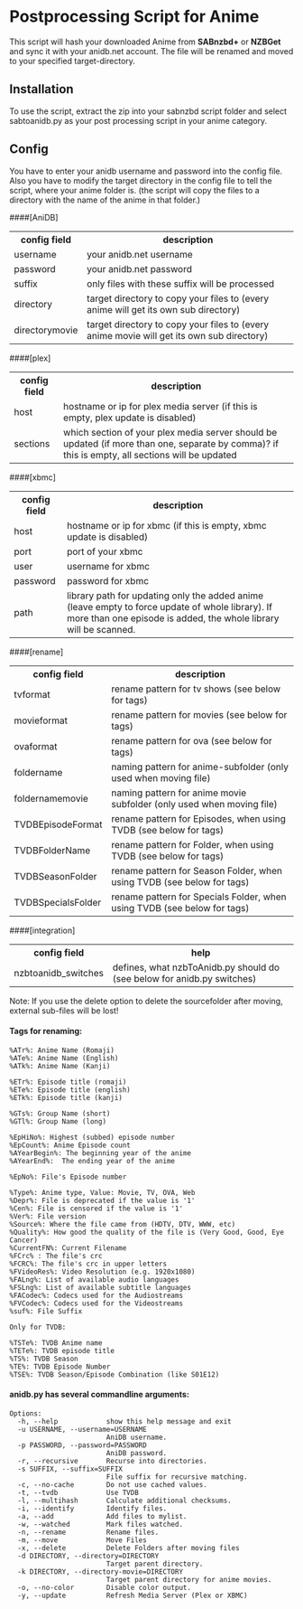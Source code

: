 # Postprocessing Script for Anime

This script will hash your downloaded Anime from **SABnzbd+** or **NZBGet** and sync it with your anidb.net account. The file will be renamed and moved to your specified target-directory.

## Installation

To use the script, extract the zip into your sabnzbd script folder and select sabtoanidb.py as your post processing script in your anime category.

## Config

You have to enter your anidb username and password into the config file. Also you have to modify the target directory in the config file to tell the script, where your anime folder is. (the script will copy the files to a directory with the name of the anime in that folder.)

####[AniDB]

<table>
  <tr>
    <th>config field</th><th>description</th>
  </tr>
  <tr>
    <td>username</td><td>your anidb.net username</td>
  </tr>
  <tr>
    <td>password</td><td>your anidb.net password</td>
  </tr>
  <tr>
    <td>suffix</td><td>only files with these suffix will be processed</td>
  </tr>
  <tr>
    <td>directory</td><td>target directory to copy your files to (every anime will get its own sub directory)</td>
  </tr>
  <tr>
    <td>directorymovie</td><td>target directory to copy your files to (every anime movie will get its own sub directory)</td>
  </tr>
</table>

####[plex]

<table>
  <tr>
    <th>config field</th><th>description</th>
  </tr>
  <tr>
    <td>host</td><td>hostname or ip for plex media server (if this is empty, plex update is disabled)</td>
  </tr>
  <tr>
    <td>sections</td><td>which section of your plex media server should be updated (if more than one, separate by comma)? if this is empty, all sections will be updated</td>
  </tr>
</table>

####[xbmc]

<table>
  <tr>
    <th>config field</th><th>description</th>
  </tr>
  <tr>
    <td>host</td><td>hostname or ip for xbmc (if this is empty, xbmc update is disabled)</td>
  </tr>
  <tr>
    <td>port</td><td>port of your xbmc</td>
  </tr>
  <tr>
    <td>user</td><td>username for xbmc</td>
  </tr>
  <tr>
    <td>password</td><td>password for xbmc</td>
  </tr>
  <tr>
    <td>path</td><td>library path for updating only the added anime (leave empty to force update of whole library). If more than one episode is added, the whole library will be scanned.</td>
  </tr>
</table>

####[rename]

<table>
  <tr>
    <th>config field</th><th>description</th>
  </tr>
  <tr>
    <td>tvformat</td><td>rename pattern for tv shows (see below for tags)</td>
  </tr>
  <tr>
    <td>movieformat</td><td>rename pattern for movies (see below for tags)</td>
  </tr>
  <tr>
    <td>ovaformat</td><td>rename pattern for ova (see below for tags)</td>
  </tr>
  <tr>
    <td>foldername</td><td>naming pattern for anime-subfolder (only used when moving file)</td>
  </tr>
  <tr>
    <td>foldernamemovie</td><td>naming pattern for anime movie subfolder (only used when moving file)</td>
  </tr>
  <tr>
    <td>TVDBEpisodeFormat</td><td>rename pattern for Episodes, when using TVDB (see below for tags)</td>
  </tr>
  <tr>
    <td>TVDBFolderName</td><td>rename pattern for Folder, when using TVDB (see below for tags)</td>
  </tr>
  <tr>
    <td>TVDBSeasonFolder</td><td>rename pattern for Season Folder, when using TVDB (see below for tags)</td>
  </tr>
  <tr>
    <td>TVDBSpecialsFolder</td><td>rename pattern for Specials Folder, when using TVDB (see below for tags)</td>
  </tr>
</table>

####[integration]

<table>
  <tr>
    <th>config field</th><th>help</th>
  </tr>
  <tr>
    <td>nzbtoanidb_switches</td><td>defines, what nzbToAnidb.py should do (see below for anidb.py switches)</td>
  </tr>
</table>

Note:
If you use the delete option to delete the sourcefolder after moving, external sub-files will be lost!

#### Tags for renaming:

    %ATr%: Anime Name (Romaji)
    %ATe%: Anime Name (English)
    %ATk%: Anime Name (Kanji)
    
    %ETr%: Episode title (romaji)
    %ETe%: Episode title (english)
    %ETk%: Episode title (kanji)
    
    %GTs%: Group Name (short)
    %GTl%: Group Name (long)
    
    %EpHiNo%: Highest (subbed) episode number
    %EpCount%: Anime Episode count
    %AYearBegin%: The beginning year of the anime
    %AYearEnd%:  The ending year of the anime
    
    %EpNo%: File's Episode number
    
    %Type%: Anime type, Value: Movie, TV, OVA, Web
    %Depr%: File is deprecated if the value is '1'
    %Cen%: File is censored if the value is '1'
    %Ver%: File version
    %Source%: Where the file came from (HDTV, DTV, WWW, etc)
    %Quality%: How good the quality of the file is (Very Good, Good, Eye Cancer)
    %CurrentFN%: Current Filename
    %FCrc% : The file's crc
    %FCRC%: The file's crc in upper letters
    %FVideoRes%: Video Resolution (e.g. 1920x1080)
    %FALng%: List of available audio languages
    %FSLng%: List of available subtitle languages
    %FACodec%: Codecs used for the Audiostreams
    %FVCodec%: Codecs used for the Videostreams
    %suf%: File Suffix
	
	Only for TVDB:
	
	%TSTe%: TVDB Anime name
	%TETe%: TVDB episode title
	%TS%: TVDB Season
	%TE%: TVDB Episode Number
	%TSE%: TVDB Season/Episode Combination (like S01E12)


#### anidb.py has several commandline arguments:

    Options:
      -h, --help            show this help message and exit
      -u USERNAME, --username=USERNAME
                            AniDB username.
      -p PASSWORD, --password=PASSWORD
                            AniDB password.
      -r, --recursive       Recurse into directories.
      -s SUFFIX, --suffix=SUFFIX
                            File suffix for recursive matching.
      -c, --no-cache        Do not use cached values.
      -t, --tvdb            Use TVDB
      -l, --multihash       Calculate additional checksums.
      -i, --identify        Identify files.
      -a, --add             Add files to mylist.
      -w, --watched         Mark files watched.
      -n, --rename          Rename files.
      -m, --move            Move Files
      -x, --delete          Delete Folders after moving files
      -d DIRECTORY, --directory=DIRECTORY
                            Target parent directory.
      -k DIRECTORY, --directory-movie=DIRECTORY
                            Target parent directory for anime movies.
	  -o, --no-color        Disable color output.
	  -y, --update          Refresh Media Server (Plex or XBMC)

